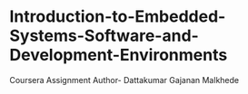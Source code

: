 # Introduction-to-Embedded-Systems-Software-and-Development-Environments
Coursera Assignment
Author- Dattakumar Gajanan Malkhede
